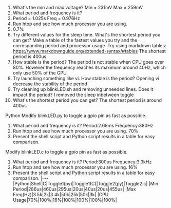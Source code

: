 1.	What's the min and max voltage?
Min = 231mV
Max = 259mV
2.	What period and frequency is it?
3.	Period = 1.025s Freq = 0.976Hz
4.	Run htop and see how much processor you are using.
5.	0.7%
4. Try different values for the sleep time. What's the shortest period you can get? Make a table of the fastest values you try and the corresponding period and processor usage. Try using markdown tables: https://www.markdownguide.org/extended-syntax/#tables
The shortest period is 400us
5. How stable is the period?
The period is not stable when CPU goes over 80%. However the frequency reaches its maximum around 40Hz, which only use 50% of the GPU.
6.	Try launching something like vi. How stable is the period?
Opening vi decrease the stability of the period
7.	Try cleaning up blinkLED.sh and removing unneeded lines. Does it impact the period?
I removed the sleep inbetween toggle
8. What's the shortest period you can get?
The shortest period is around 400us





Python
Modify blinkLED.py to toggle a gpio pin as fast as possible.
1.	What period and frequency is it?
Period:2.68ms	Frequency:380Hz
2.	Run htop and see how much processor you are using.
70%
3.	Present the shell script and Python script results in a table for easy comparison.

Modify blinkLED.c to toggle a gpio pin as fast as possible.
1.	What period and frequency is it?
Period:300us	Frequency:3.3kHz
2.	Run htop and see how much processor you are using.
16%
3.	Present the shell script and Python script results in a table for easy comparison.
|---|Python|Shell|C|Toggle1(py)|Toggle1(C)|Toggle2(py)|Toggle2.c|
|Min Period|286us|460us|295us|20us|40us|20us|455us|
|Max Freq(Hz)|3.5k|2k|3.4k|50k|25k|50k|3k|
|CPU Usage|70%|100%|16%|100%|100%|100%|100%|


